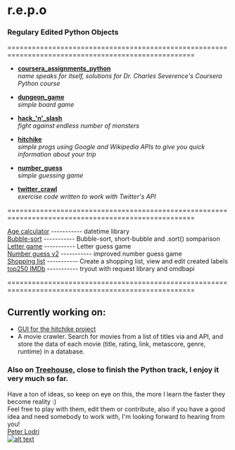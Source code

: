 # r.e.p.o
### Regulary Edited Python Objects

====================================================================================================
* [**coursera_assignments_python**](https://github.com/szepnapot/repo/tree/master/coursera_assignments_python)     
*name speaks for itself, solutions for Dr. Charles Severence's Coursera Python course*

* [**dungeon_game**](https://github.com/szepnapot/repo/tree/master/dungeon_game_python)    
*simple board game*

* [**hack_'n'_slash**](https://github.com/szepnapot/repo/tree/master/hack_'n'_slash_python)      
*fight against endless number of monsters*

* [**hitchike**](https://github.com/szepnapot/repo/tree/master/hitchike_python)  
*simple progs using Google and Wikipedia APIs to give you quick information about your trip*

* [**number_guess**](https://github.com/szepnapot/repo/tree/master/number_guess_python)  
*simple guessing game*

* [**twitter_crawl**](https://github.com/szepnapot/repo/tree/master/twitter_crawl)  
*exercise code written to work with Twitter's API* 

====================================================================================================

[Age calculator](https://github.com/szepnapot/repo/blob/master/age_calculator.py) ----------- datetime library    
[Bubble-sort](https://github.com/szepnapot/repo/blob/master/bubble_sort_algorithm.py) ----------- Bubble-sort, short-bubble and .sort() somparison  
[Letter game](https://github.com/szepnapot/repo/blob/master/letter_game.py) ----------- Letter guess game  
[Number guess v2](https://github.com/szepnapot/repo/blob/master/numberguess.py) ----------- improved number guess game  
[Shopping list](https://github.com/szepnapot/repo/blob/master/shopping_list.py) ----------- Create a shopping list, view and edit created labels       
[top250 IMDb](https://github.com/szepnapot/repo/blob/master/top250_imdb.py) ----------- tryout with request library and omdbapi  

====================================================================================================   

## Currently working on:   
* [GUI for the hitchike project](https://github.com/szepnapot/repo/blob/master/hitchike_python/geogui.py)   
* A movie crawler. Search for movies from a list of titles via and API, and store the data of each movie (title, rating, link, metascore, genre, runtime) in a database.   

### Also on [Treehouse](http://referrals.trhou.se/peterlodri), close to finish the Python track, I enjoy it very much so far.
Have a ton of ideas, so keep on eye on this, the more I learn the faster they become reality :)  
Feel free to play with them, edit them or contribute, also if you have a good idea and need somebody to work with, I'm looking forward to hearing from you!  
[Peter Lodri](szepnapot.github.io)  
[![alt text](http://www.alter-net.info/t_smalla.png "Twitter")](https://twitter.com/Theidden_one)

